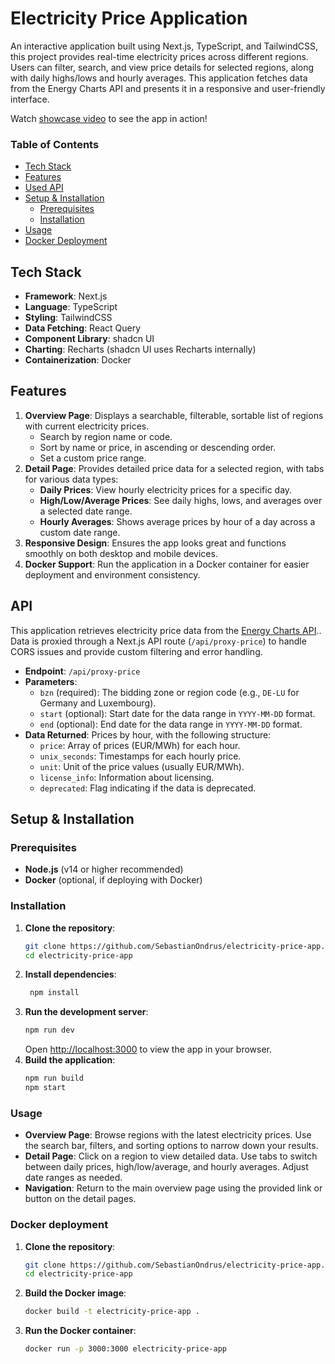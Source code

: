 # Electricity Price Application

An interactive application built using Next.js, TypeScript, and TailwindCSS, this project provides real-time electricity prices across different regions. Users can filter, search, and view price details for selected regions, along with daily highs/lows and hourly averages. This application fetches data from the Energy Charts API and presents it in a responsive and user-friendly interface.

Watch [showcase video](https://youtu.be/ADnPR82toPshttps://yourvideo-link.com) to see the app in action!

### Table of Contents
- [Tech Stack](#tech-stack)
- [Features](#features)
- [Used API](#api)
- [Setup & Installation](#setup--installation)
  - [Prerequisites](#prerequisites)
  - [Installation](#installation)
- [Usage](#usage)
- [Docker Deployment](#docker-deployment)

## Tech Stack

- **Framework**: Next.js
- **Language**: TypeScript
- **Styling**: TailwindCSS
- **Data Fetching**: React Query
- **Component Library**: shadcn UI
- **Charting**: Recharts (shadcn UI uses Recharts internally)
- **Containerization**: Docker

## Features

1. **Overview Page**: Displays a searchable, filterable, sortable list of regions with current electricity prices.
   - Search by region name or code.
   - Sort by name or price, in ascending or descending order.
   - Set a custom price range.
2. **Detail Page**: Provides detailed price data for a selected region, with tabs for various data types:
   - **Daily Prices**: View hourly electricity prices for a specific day.
   - **High/Low/Average Prices**: See daily highs, lows, and averages over a selected date range.
   - **Hourly Averages**: Shows average prices by hour of a day across a custom date range.
3. **Responsive Design**: Ensures the app looks great and functions smoothly on both desktop and mobile devices.
4. **Docker Support**: Run the application in a Docker container for easier deployment and environment consistency.

## API

This application retrieves electricity price data from the [Energy Charts API](https://api.energy-charts.info/).. Data is proxied through a Next.js API route (`/api/proxy-price`) to handle CORS issues and provide custom filtering and error handling.
- **Endpoint**: `/api/proxy-price`
- **Parameters**:
  - `bzn` (required): The bidding zone or region code (e.g., `DE-LU` for Germany and Luxembourg).
  - `start` (optional): Start date for the data range in `YYYY-MM-DD` format.
  - `end` (optional): End date for the data range in `YYYY-MM-DD` format.
- **Data Returned**: Prices by hour, with the following structure:
  - `price`: Array of prices (EUR/MWh) for each hour.
  - `unix_seconds`: Timestamps for each hourly price.
  - `unit`: Unit of the price values (usually EUR/MWh).
  - `license_info`: Information about licensing.
  - `deprecated`: Flag indicating if the data is deprecated.

## Setup & Installation

### Prerequisites
- **Node.js** (v14 or higher recommended)
- **Docker** (optional, if deploying with Docker)

### Installation

1. **Clone the repository**:
   ```bash
   git clone https://github.com/SebastianOndrus/electricity-price-app.git
   cd electricity-price-app
   ```
2. **Install dependencies**:
   ```bash
    npm install
    ```
3. **Run the development server**:
    ```bash
    npm run dev
    ```
    Open [http://localhost:3000](http://localhost:3000) to view the app in your browser.
4. **Build the application**:
    ```bash
    npm run build
    npm start
    ```

### Usage
- **Overview Page**: Browse regions with the latest electricity prices. Use the search bar, filters, and sorting options to narrow down your results.
- **Detail Page**: Click on a region to view detailed data. Use tabs to switch between daily prices, high/low/average, and hourly averages. Adjust date ranges as needed.
- **Navigation**: Return to the main overview page using the provided link or button on the detail pages.


### Docker deployment
1. **Clone the repository**:
   ```bash
   git clone https://github.com/SebastianOndrus/electricity-price-app.git
   cd electricity-price-app
   ```
2. **Build the Docker image**:
    ```bash
    docker build -t electricity-price-app .
    ```
3. **Run the Docker container**:
    ```bash
    docker run -p 3000:3000 electricity-price-app
    ```